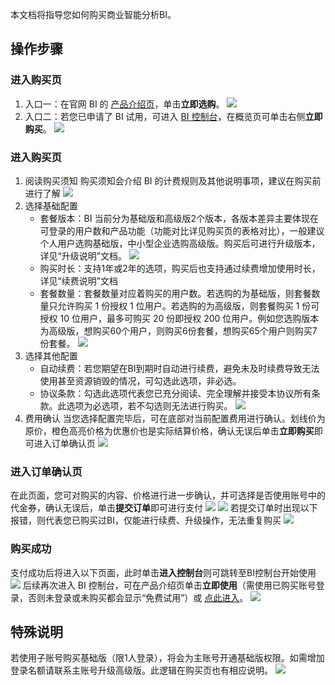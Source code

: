 
本文档将指导您如何购买商业智能分析BI。
## 操作步骤
###  进入购买页
1. 入口一：在官网 BI 的 [产品介绍页](https://cloud.tencent.com/product/bi)，单击**立即选购**。
![](https://qcloudimg.tencent-cloud.cn/raw/3f67ad71a54faeab1763dbc49ca1b622.png)
2. 入口二：若您已申请了 BI 试用，可进入 [BI 控制台](https://console.cloud.tencent.com/bi/overview)，在概览页可单击右侧**立即购买**。
![](https://qcloudimg.tencent-cloud.cn/raw/abfdbab5e302eff4d8e0ece44c417eac.png)

### 进入购买页
1. 阅读购买须知
购买须知会介绍 BI 的计费规则及其他说明事项，建议在购买前进行了解
![](https://qcloudimg.tencent-cloud.cn/raw/58d928f20bd0079f4381863dea204e25.png)
2. 选择基础配置
	- 套餐版本：BI 当前分为基础版和高级版2个版本，各版本差异主要体现在可登录的用户数和产品功能（功能对比详见购买页的表格对比），一般建议个人用户选购基础版，中小型企业选购高级版。购买后可进行升级版本，详见“升级说明”文档。
	![](https://qcloudimg.tencent-cloud.cn/raw/1f9499776ea99a84f730b2ec7f4e67a0.png)
	- 购买时长：支持1年或2年的选项，购买后也支持通过续费增加使用时长，详见“续费说明”文档
	- 套餐数量：套餐数量对应着购买的用户数。若选购的为基础版，则套餐数量只允许购买 1 份授权 1 位用户。若选购的为高级版，则套餐购买 1 份可授权 10 位用户，最多可购买 20 份即授权 200 位用户。例如您选购版本为高级版，想购买60个用户，则购买6份套餐，想购买65个用户则购买7份套餐。
	![](https://qcloudimg.tencent-cloud.cn/raw/1b10d142603a210c1446d3a54f81b78b.png)
3. 选择其他配置
	- 自动续费：若您期望在BI到期时自动进行续费，避免未及时续费导致无法使用甚至资源销毁的情况，可勾选此选项，非必选。
	- 协议条款：勾选此选项代表您已充分阅读、完全理解并接受本协议所有条款。此选项为必选项，若不勾选则无法进行购买。
	![](https://qcloudimg.tencent-cloud.cn/raw/372acd299251ee4cd43d38929bde57d1.png)
4. 费用确认
当您选择配置完毕后，可在底部对当前配置费用进行确认。划线价为原价，橙色高亮价格为优惠价也是实际结算价格，确认无误后单击**立即购买**即可进入订单确认页
![](https://qcloudimg.tencent-cloud.cn/raw/d3371d90f6a8d743a28e178780bbcfe3.png)
### 进入订单确认页
在此页面，您可对购买的内容、价格进行进一步确认，并可选择是否使用账号中的代金券，确认无误后，单击**提交订单**即可进行支付
![](https://qcloudimg.tencent-cloud.cn/raw/4947a8ae6a303adf7478dc6145c26608.png)
![](https://qcloudimg.tencent-cloud.cn/raw/47a9f0d8d0f8645ceb5ddae14fdbeafe.png)
若提交订单时出现以下报错，则代表您已购买过BI，仅能进行续费、升级操作，无法重复购买
![](https://qcloudimg.tencent-cloud.cn/raw/60ee18a51ea1d8e0206599f1f9f0af81.png)

### 购买成功
支付成功后将进入以下页面，此时单击**进入控制台**则可跳转至BI控制台开始使用
![](https://qcloudimg.tencent-cloud.cn/raw/c46ec5852bf9b3d09cc4d191126c74bd.png)
后续再次进入 BI 控制台，可在产品介绍页单击**立即使用**（需使用已购买账号登录，否则未登录或未购买都会显示“免费试用”）或 [点此进入](https://console.cloud.tencent.com/bi/overview)。
![](https://qcloudimg.tencent-cloud.cn/raw/f5019603d5e5d018160a482f1cca6db1.png)

## 特殊说明
若使用子账号购买基础版（限1人登录），将会为主账号开通基础版权限。如需增加登录名额请联系主账号升级高级版。此逻辑在购买页也有相应说明。
![](https://qcloudimg.tencent-cloud.cn/raw/5a5fe4e19c75047bd3472d119b8449b1.png)




